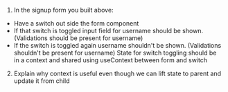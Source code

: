 1. In the signup form you built above:

- Have a switch out side the form component
- If that switch is toggled input field for username should be shown. (Validations should be present for username)
- If the switch is toggled again username shouldn't be shown. (Validations shouldn't be present for username)
  State for switch toggling should be in a context and shared using useContext between form and switch

2. Explain why context is useful even though we can lift state to parent and update it from child
